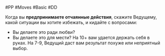 #PP #Moves #Basic #DD 

Когда вы **предпринимаете отчаянные действия**, скажите Ведущему, какой ситуации вы хотите избежать, и кидайте с вопросами:
- Вы делаете это ради любви? 
- Вы делаете это для мести? 
На 10+ вам удается держать себя в руках. На 7-9, Ведущий даст вам результат похуже или неприятный выбор.